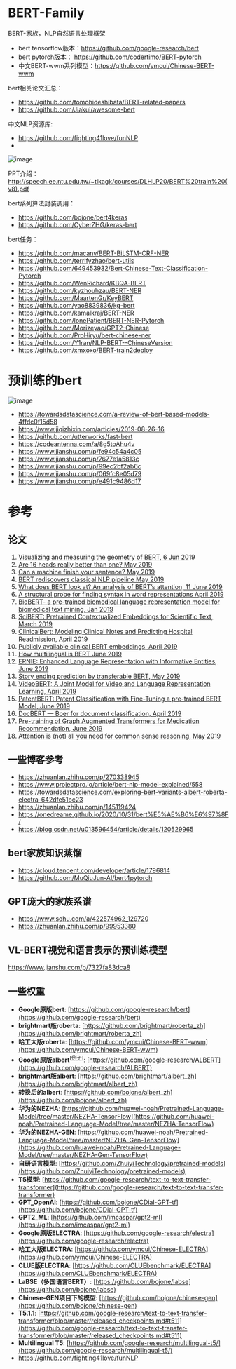# BERT-Family
BERT-家族，NLP自然语言处理框架
- bert tensorflow版本：https://github.com/google-research/bert
- bert pytorch版本： https://github.com/codertimo/BERT-pytorch
- 中文BERT-wwm系列模型：https://github.com/ymcui/Chinese-BERT-wwm

bert相关论文汇总：
- https://github.com/tomohideshibata/BERT-related-papers
- https://github.com/Jiakui/awesome-bert

中文NLP资源库:
- https://github.com/fighting41love/funNLP
- 
![image](https://user-images.githubusercontent.com/36963108/209763122-bc1c553d-9044-4ea5-9895-4ab9c83fe821.png)



PPT介绍： http://speech.ee.ntu.edu.tw/~tlkagk/courses/DLHLP20/BERT%20train%20(v8).pdf

bert系列算法封装调用：
- https://github.com/bojone/bert4keras
- https://github.com/CyberZHG/keras-bert

bert任务：
- https://github.com/macanv/BERT-BiLSTM-CRF-NER
- https://github.com/terrifyzhao/bert-utils
- https://github.com/649453932/Bert-Chinese-Text-Classification-Pytorch
- https://github.com/WenRichard/KBQA-BERT
- https://github.com/kyzhouhzau/BERT-NER
- https://github.com/MaartenGr/KeyBERT
- https://github.com/yao8839836/kg-bert
- https://github.com/kamalkraj/BERT-NER
- https://github.com/lonePatient/BERT-NER-Pytorch
- https://github.com/Morizeyao/GPT2-Chinese
- https://github.com/ProHiryu/bert-chinese-ner
- https://github.com/Y1ran/NLP-BERT--ChineseVersion
- https://github.com/xmxoxo/BERT-train2deploy


# 预训练的bert

![image](https://user-images.githubusercontent.com/36963108/209763536-6fd4b614-5500-4510-9961-69528e16446a.png)
- https://towardsdatascience.com/a-review-of-bert-based-models-4ffdc0f15d58
- https://www.jiqizhixin.com/articles/2019-08-26-16
- https://github.com/utterworks/fast-bert
- https://codeantenna.com/a/8g5toAhu4v
- https://www.jianshu.com/p/fe94c54a4c05
- https://www.jianshu.com/p/7677e1a5813c
- https://www.jianshu.com/p/99ec2bf2ab6c
- https://www.jianshu.com/p/069fc8e05d79
- https://www.jianshu.com/p/e491c9486d17


# 参考

## 论文
1.  [Visualizing and measuring the geometry of BERT, 6 Jun 20](https://arxiv.org/pdf/1906.02715.pdf)19
2.  [Are 16 heads really better than one? May 2019](https://arxiv.org/pdf/1905.10650.pdf)
3.  [Can a machine finish your sentence? May 2019](https://arxiv.org/pdf/1905.07830.pdf)
4.  [BERT rediscovers classical NLP pipeline May 2019](https://arxiv.org/pdf/1905.05950.pdf)
5.  [What does BERT look at? An analysis of BERT’s attention, 11 June 2019](https://arxiv.org/pdf/1906.04341.pdf)
6.  [A structural probe for finding syntax in word representations April 2019](https://nlp.stanford.edu/pubs/hewitt2019structural.pdf)
7.  [BioBERT- a pre-trained biomedical language representation model for biomedical text mining, Jan 2019](https://arxiv.org/abs/1901.08746)
8.  [SciBERT: Pretrained Contextualized Embeddings for Scientific Text, March 2019](https://arxiv.org/abs/1903.10676)
9.  [ClinicalBert: Modeling Clinical Notes and Predicting Hospital Readmission, April 2019](https://arxiv.org/pdf/1904.05342.pdf)
10.  [Publicly available clinical BERT embeddings, April 2019](https://arxiv.org/pdf/1904.03323.pdf)
11.  [How multilingual is BERT June 2019](https://arxiv.org/pdf/1906.01502.pdf)
12.  [ERNIE: Enhanced Language Representation with Informative Entities, June 2019](https://arxiv.org/pdf/1905.07129.pdf)
13.  [Story ending prediction by transferable BERT, May 2019](https://arxiv.org/pdf/1905.07504.pdf)
14.  [VideoBERT: A Joint Model for Video and Language Representation Learning, April 2019](https://arxiv.org/pdf/1904.01766.pdf)
15.  [PatentBERT: Patent Classification with Fine-Tuning a pre-trained BERT Model, June 2019](https://arxiv.org/pdf/1906.02124.pdf)
16.  [DocBERT — Boer for document classification, April 2019](https://arxiv.org/pdf/1904.08398.pdf)
17.  [Pre-training of Graph Augmented Transformers for Medication Recommendation, June 2019](https://arxiv.org/pdf/1906.00346.pdf)
18.  [Attention is (not) all you need for common sense reasoning, May 2019](https://arxiv.org/pdf/1905.13497.pdf)

## 一些博客参考
- https://zhuanlan.zhihu.com/p/270338945
- https://www.projectpro.io/article/bert-nlp-model-explained/558
- https://towardsdatascience.com/exploring-bert-variants-albert-roberta-electra-642dfe51bc23
- https://zhuanlan.zhihu.com/p/145119424
- https://onedreame.github.io/2020/10/31/bert%E5%AE%B6%E6%97%8F/
- https://blog.csdn.net/u013596454/article/details/120529965

## bert家族知识蒸馏

- https://cloud.tencent.com/developer/article/1796814
- https://github.com/MuQiuJun-AI/bert4pytorch

## GPT庞大的家族系谱

- https://www.sohu.com/a/422574962_129720
- https://zhuanlan.zhihu.com/p/99953380

## VL-BERT视觉和语言表示的预训练模型

https://www.jianshu.com/p/7327fa83dca8

## 一些权重

*   **Google原版bert**: [https://github.com/google-research/bert](https://github.com/google-research/bert)
*   **brightmart版roberta**: [https://github.com/brightmart/roberta_zh](https://github.com/brightmart/roberta_zh)
*   **哈工大版roberta**: [https://github.com/ymcui/Chinese-BERT-wwm](https://github.com/ymcui/Chinese-BERT-wwm)
*   **Google原版albert**<sup>[[例子]](https://github.com/bojone/bert4keras/issues/29#issuecomment-552188981)</sup>: [https://github.com/google-research/ALBERT](https://github.com/google-research/ALBERT)
*   **brightmart版albert**: [https://github.com/brightmart/albert_zh](https://github.com/brightmart/albert_zh)
*   **转换后的albert**: [https://github.com/bojone/albert_zh](https://github.com/bojone/albert_zh)
*   **华为的NEZHA**: [https://github.com/huawei-noah/Pretrained-Language-Model/tree/master/NEZHA-TensorFlow](https://github.com/huawei-noah/Pretrained-Language-Model/tree/master/NEZHA-TensorFlow)
*   **华为的NEZHA-GEN**: [https://github.com/huawei-noah/Pretrained-Language-Model/tree/master/NEZHA-Gen-TensorFlow](https://github.com/huawei-noah/Pretrained-Language-Model/tree/master/NEZHA-Gen-TensorFlow)
*   **自研语言模型**: [https://github.com/ZhuiyiTechnology/pretrained-models](https://github.com/ZhuiyiTechnology/pretrained-models)
*   **T5模型**: [https://github.com/google-research/text-to-text-transfer-transformer](https://github.com/google-research/text-to-text-transfer-transformer)
*   **GPT_OpenAI**: [https://github.com/bojone/CDial-GPT-tf](https://github.com/bojone/CDial-GPT-tf)
*   **GPT2_ML**: [https://github.com/imcaspar/gpt2-ml](https://github.com/imcaspar/gpt2-ml)
*   **Google原版ELECTRA**: [https://github.com/google-research/electra](https://github.com/google-research/electra)
*   **哈工大版ELECTRA**: [https://github.com/ymcui/Chinese-ELECTRA](https://github.com/ymcui/Chinese-ELECTRA)
*   **CLUE版ELECTRA**: [https://github.com/CLUEbenchmark/ELECTRA](https://github.com/CLUEbenchmark/ELECTRA)
*   **LaBSE（多国语言BERT）**: [https://github.com/bojone/labse](https://github.com/bojone/labse)
*   **Chinese-GEN项目下的模型**: [https://github.com/bojone/chinese-gen](https://github.com/bojone/chinese-gen)
*   **T5.1.1**: [https://github.com/google-research/text-to-text-transfer-transformer/blob/master/released_checkpoints.md#t511](https://github.com/google-research/text-to-text-transfer-transformer/blob/master/released_checkpoints.md#t511)
*   **Multilingual T5**: [https://github.com/google-research/multilingual-t5/](https://github.com/google-research/multilingual-t5/)
*   https://github.com/fighting41love/funNLP


